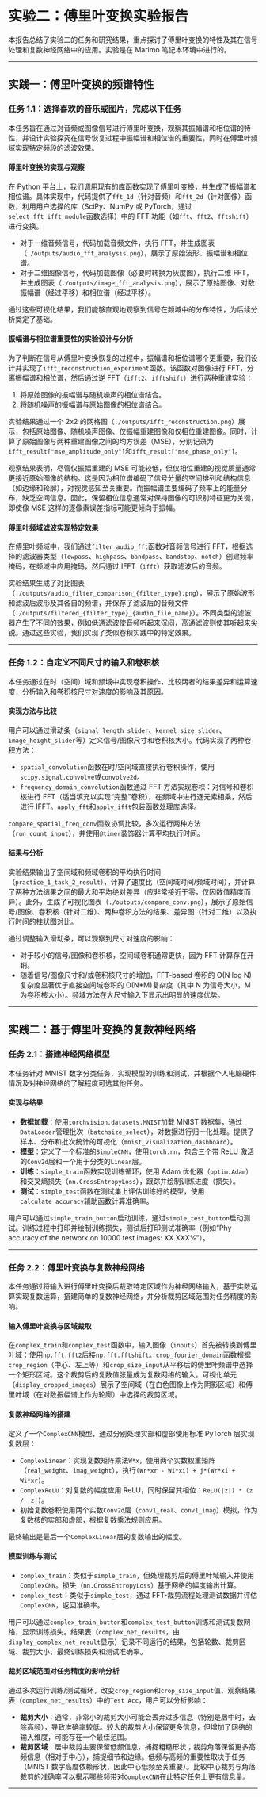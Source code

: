 # 实验二：傅里叶变换实验报告

本报告总结了实验二的任务和研究结果，重点探讨了傅里叶变换的特性及其在信号处理和复数神经网络中的应用。实验是在 Marimo 笔记本环境中进行的。

---

## 实践一：傅里叶变换的频谱特性

### 任务 1.1：选择喜欢的音乐或图片，完成以下任务

本任务旨在通过对音频或图像信号进行傅里叶变换，观察其振幅谱和相位谱的特性，并设计实验探究在信号恢复过程中振幅谱和相位谱的重要性，同时在傅里叶频域实现特定频段的滤波效果。

#### 傅里叶变换的实现与观察

在 Python 平台上，我们调用现有的库函数实现了傅里叶变换，并生成了振幅谱和相位谱。具体实现中，代码提供了`fft_1d`（针对音频）和`fft_2d`（针对图像）函数，利用用户选择的库（SciPy、NumPy 或 PyTorch，通过`select_fft_ifft_module`函数选择）中的 FFT 功能（如`fft`、`fft2`、`fftshift`）进行变换。

-   对于一维音频信号，代码加载音频文件，执行 FFT，并生成图表（`./outputs/audio_fft_analysis.png`），展示了原始波形、振幅谱和相位谱。
-   对于二维图像信号，代码加载图像（必要时转换为灰度图），执行二维 FFT，并生成图表（`./outputs/image_fft_analysis.png`），展示了原始图像、对数振幅谱（经过平移）和相位谱（经过平移）。

通过这些可视化结果，我们能够直观地观察到信号在频域中的分布特性，为后续分析奠定了基础。

#### 振幅谱与相位谱重要性的实验设计与分析

为了判断在信号从傅里叶变换恢复的过程中，振幅谱和相位谱哪个更重要，我们设计并实现了`ifft_reconstruction_experiment`函数。该函数对图像进行 FFT，分离振幅谱和相位谱，然后通过逆 FFT（`ifft2`、`ifftshift`）进行两种重建实验：

1. 将原始图像的振幅谱与随机噪声的相位谱结合。
2. 将随机噪声的振幅谱与原始图像的相位谱结合。

实验结果通过一个 2x2 的网格图（`./outputs/ifft_reconstruction.png`）展示，包括原始图像、随机噪声图像、仅振幅重建图像和仅相位重建图像。同时，计算了原始图像与两种重建图像之间的均方误差（MSE），分别记录为`ifft_result["mse_amplitude_only"]`和`ifft_result["mse_phase_only"]`。

观察结果表明，尽管仅振幅重建的 MSE 可能较低，但仅相位重建的视觉质量通常更接近原始图像的结构。这是因为相位谱编码了信号分量的空间排列和结构信息（如边缘和轮廓），对视觉感知至关重要。而振幅谱主要编码了频率上的能量分布，缺乏空间信息。因此，保留相位信息通常对保持图像的可识别特征更为关键，即使像 MSE 这样的逐像素误差指标可能更倾向于振幅。

#### 傅里叶频域滤波实现特定效果

在傅里叶频域中，我们通过`filter_audio_fft`函数对音频信号进行 FFT，根据选择的滤波器类型（`lowpass`、`highpass`、`bandpass`、`bandstop`、`notch`）创建频率掩码，在频域中应用掩码，然后通过 IFFT（`ifft`）获取滤波后的音频。

实验结果生成了对比图表（`./outputs/audio_filter_comparison_{filter_type}.png`），展示了原始波形和滤波后波形及其各自的频谱，并保存了滤波后的音频文件（`./outputs/filtered_{filter_type}_{audio_file_name}`）。不同类型的滤波器产生了不同的效果，例如低通滤波使音频听起来沉闷，高通滤波则使其听起来尖锐。通过这些实验，我们实现了类似卷积实践中的特定效果。

---

### 任务 1.2：自定义不同尺寸的输入和卷积核

本任务通过在时（空间）域和频域中实现卷积操作，比较两者的结果差异和运算速度，分析输入和卷积核尺寸对速度的影响及其原因。

#### 实现方法与比较

用户可以通过滑动条（`signal_length_slider`、`kernel_size_slider`、`image_height_slider`等）定义信号/图像尺寸和卷积核大小。代码实现了两种卷积方法：

-   `spatial_convolution`函数在时/空间域直接执行卷积操作，使用`scipy.signal.convolve`或`convolve2d`。
-   `frequency_domain_convolution`函数通过 FFT 方法实现卷积：对信号和卷积核进行 FFT（适当填充以实现“完整”卷积），在频域中进行逐元素相乘，然后进行 IFFT。`apply_fft`和`apply_ifft`包装函数处理库选择。

`compare_spatial_freq_conv`函数协调比较，多次运行两种方法（`run_count_input`），并使用`@timer`装饰器计算平均执行时间。

#### 结果与分析

实验结果输出了空间域和频域卷积的平均执行时间（`practice_1_task_2_result`），计算了速度比（空间域时间/频域时间），并计算了两种方法结果之间的最大和平均绝对差异（应非常接近于零，仅因数值精度而异）。此外，生成了可视化图表（`./outputs/compare_conv.png`），展示了原始信号/图像、卷积核（针对二维）、两种卷积方法的结果、差异图（针对二维）以及执行时间的柱状图对比。

通过调整输入滑动条，可以观察到尺寸对速度的影响：

-   对于较小的信号/图像和卷积核，空间域卷积通常更快，因为 FFT 计算存在开销。
-   随着信号/图像尺寸和/或卷积核尺寸的增加，FFT-based 卷积的 O(N log N)复杂度显著优于直接空间域卷积的 O(N\*M)复杂度（其中 N 为信号大小，M 为卷积核大小）。频域方法在大尺寸输入下显示出明显的速度优势。

---

## 实践二：基于傅里叶变换的复数神经网络

### 任务 2.1：搭建神经网络模型

本任务针对 MNIST 数字分类任务，实现模型的训练和测试，并根据个人电脑硬件情况及对神经网络的了解程度可选其他任务。

#### 实现与结果

-   **数据加载**：使用`torchvision.datasets.MNIST`加载 MNIST 数据集，通过`DataLoader`管理批次（`batchsize_select`），对数据进行归一化处理。提供了样本、分布和批次统计的可视化（`mnist_visualization_dashboard`）。
-   **模型**：定义了一个标准的`SimpleCNN`，使用`torch.nn`，包含三个带 ReLU 激活的`Conv2d`层和一个用于分类的`Linear`层。
-   **训练**：`simple_train`函数实现训练循环，使用 Adam 优化器（`optim.Adam`）和交叉熵损失（`nn.CrossEntropyLoss`），跟踪并绘制训练进度（损失）。
-   **测试**：`simple_test`函数在测试集上评估训练好的模型，使用`calculate_accuracy`辅助函数计算准确率。

用户可以通过`simple_train_button`启动训练，通过`simple_test_button`启动测试。训练过程中打印并绘制训练损失，测试后打印测试准确率（例如“Phy accuracy of the network on 10000 test images: XX.XXX%”）。

---

### 任务 2.2：傅里叶变换与复数神经网络

本任务通过将输入进行傅里叶变换后裁取特定区域作为神经网络输入，基于实数运算实现复数运算，搭建简单的复数神经网络，并分析裁剪区域范围对任务精度的影响。

#### 输入傅里叶变换与区域裁取

在`complex_train`和`complex_test`函数中，输入图像（`inputs`）首先被转换到傅里叶域：使用`np.fft.fft2`后接`np.fft.fftshift`。`crop_fourier_domain`函数根据`crop_region`（中心、左上等）和`crop_size_input`从平移后的傅里叶频谱中选择一个矩形区域。这个裁剪后的复数值张量成为复数网络的输入。可视化单元（`display_cropped_images`）展示了空间域（在白色图像上作为阴影区域）和傅里叶域（在对数振幅谱上作为轮廓）中选择的裁剪区域。

#### 复数神经网络的搭建

定义了一个`ComplexCNN`模型，通过分别处理实部和虚部使用标准 PyTorch 层实现复数层：

-   `ComplexLinear`：实现复数矩阵乘法`W*x`，使用两个实数权重矩阵（`real_weight`、`imag_weight`），执行`(Wr*xr - Wi*xi) + j*(Wr*xi + Wi*xr)`。
-   `ComplexReLU`：对复数的幅度应用 ReLU，同时保留其相位：`ReLU(|z|) * (z / |z|)`。
-   初始复数卷积使用两个实数`Conv2d`层（`conv1_real`、`conv1_imag`）模拟，作为复数核的实部和虚部，根据复数乘法规则应用。

最终输出是最后一个`ComplexLinear`层的复数输出的幅度。

#### 模型训练与测试

-   `complex_train`：类似于`simple_train`，但处理裁剪后的傅里叶域输入并使用`ComplexCNN`。损失（`nn.CrossEntropyLoss`）基于网络的幅度输出计算。
-   `complex_test`：类似于`simple_test`，通过 FFT-裁剪流程处理测试数据并评估`ComplexCNN`，返回准确率。

用户可以通过`complex_train_button`和`complex_test_button`训练和测试复数网络，显示训练损失。结果表（`complex_net_results`，由`display_complex_net_result`显示）记录不同运行的结果，包括轮数、裁剪区域、裁剪大小、最终训练损失和测试准确率。

#### 裁剪区域范围对任务精度的影响分析

通过多次运行训练/测试循环，改变`crop_region`和`crop_size_input`值，观察结果表（`complex_net_results`）中的`Test Acc`，用户可以分析影响：

-   **裁剪大小**：通常，非常小的裁剪大小可能会丢弃过多信息（特别是居中时，去除高频），导致准确率较低。较大的裁剪大小保留更多信息，但增加了网络的输入维度，可能存在一个最佳范围。
-   **裁剪区域**：居中裁剪主要保留低频信息，捕捉粗糙形状；裁剪角落保留更多高频信息（相对于中心），捕捉细节和边缘。低频与高频的重要性取决于任务（MNIST 数字高度依赖形状，因此中心低频至关重要）。比较中心裁剪与角落裁剪的准确率可以揭示哪些频带对`ComplexCNN`在此特定任务上更有信息量。

---
